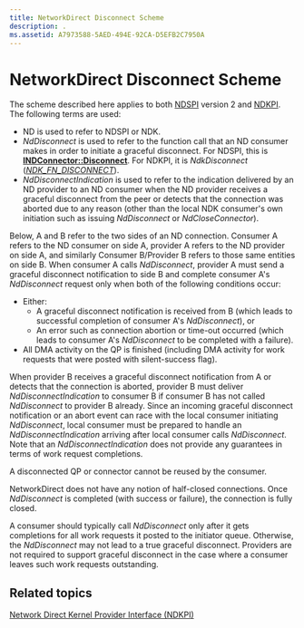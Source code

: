 ```yaml
---
title: NetworkDirect Disconnect Scheme
description: .
ms.assetid: A7973588-5AED-494E-92CA-D5EFB2C7950A
---
```


# NetworkDirect Disconnect Scheme


The scheme described here applies to both [NDSPI](https://msdn.microsoft.com/library/cc904391) version 2 and [NDKPI](network-direct-kernel-programming-interface--ndkpi-.md). The following terms are used:

-   ND is used to refer to NDSPI or NDK.
-   *NdDisconnect* is used to refer to the function call that an ND consumer makes in order to initiate a graceful disconnect. For NDSPI, this is [**INDConnector::Disconnect**](https://msdn.microsoft.com/library/cc904364). For NDKPI, it is *NdkDisconnect* ([*NDK\_FN\_DISCONNECT*](https://msdn.microsoft.com/library/windows/hardware/hh439885)).
-   *NdDisconnectIndication* is used to refer to the indication delivered by an ND provider to an ND consumer when the ND provider receives a graceful disconnect from the peer or detects that the connection was aborted due to any reason (other than the local NDK consumer's own initiation such as issuing *NdDisconnect* or *NdCloseConnector*).

Below, A and B refer to the two sides of an ND connection. Consumer A refers to the ND consumer on side A, provider A refers to the ND provider on side A, and similarly Consumer B/Provider B refers to those same entities on side B.
When consumer A calls *NdDisconnect*, provider A must send a graceful disconnect notification to side B and complete consumer A's *NdDisconnect* request only when both of the following conditions occur:

-   Either:
    -   A graceful disconnect notification is received from B (which leads to successful completion of consumer A's *NdDisconnect*), or
    -   An error such as connection abortion or time-out occurred (which leads to consumer A's *NdDisconnect* to be completed with a failure).
-   All DMA activity on the QP is finished (including DMA activity for work requests that were posted with silent-success flag).

When provider B receives a graceful disconnect notification from A or detects that the connection is aborted, provider B must deliver *NdDisconnectIndication* to consumer B if consumer B has not called *NdDisconnect* to provider B already. Since an incoming graceful disconnect notification or an abort event can race with the local consumer initiating *NdDisconnect*, local consumer must be prepared to handle an *NdDisconnectIndication* arriving after local consumer calls *NdDisconnect*. Note that an *NdDisconnectIndication* does not provide any guarantees in terms of work request completions.

A disconnected QP or connector cannot be reused by the consumer.

NetworkDirect does not have any notion of half-closed connections. Once *NdDisconnect* is completed (with success or failure), the connection is fully closed.

A consumer should typically call *NdDisconnect* only after it gets completions for all work requests it posted to the initiator queue. Otherwise, the *NdDisconnect* may not lead to a true graceful disconnect. Providers are not required to support graceful disconnect in the case where a consumer leaves such work requests outstanding.

## Related topics


[Network Direct Kernel Provider Interface (NDKPI)](network-direct-kernel-programming-interface--ndkpi-.md)

 

 






